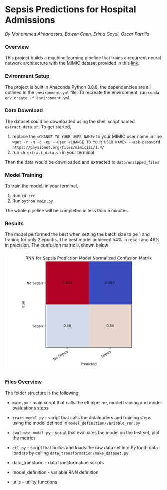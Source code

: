 # Sepsis Predictions for Hospital Admissions

*By Mohammed Almanassra, Bowen Chen, Erima Goyal, Oscar Parrilla*

### Overview

This project builds a machine learning pipeline that trains a recurrent neural network architecture with the MIMIC dataset provided in this [link](https://mimic.physionet.org/gettingstarted/access/). 

### Evironment Setup

The project is built in Anaconda Python 3.8.8, the dependencies are all outlined in the `environment.yml` file. To recreate the environment, run `conda env create -f environment.yml`

### Data Download

The dataset could be downloaded using the shell script named `extract_data.sh`. To get started, 
1. replace the `<CHANGE TO YOUR USER NAME>` to your MIMIC user name in line `wget -r -N -c -np --user <CHANGE TO YOUR USER NAME> --ask-password https://physionet.org/files/mimiciii/1.4/`
2. run `sh extract_data.sh` in your terminal

Then the data would be downloaded and extracted to `data/unzipped_files`

### Model Training

To train the model, in your terminal, 

1. Run `cd src`
2. Run `python main.py`

The whole pipeline will be completed in less than 5 minutes.

### Results

The model performed the best when setting the batch size to be 1 and traning for only 2 epochs. The best model achieved 54% in recall and 46% in precision. The confusion matrix is shown below

<img src="metrics/confusion_matrix_test_temp.png">


### Files Overview

The folder structure is the following

* `main.py` - main script that calls the etl pipeline, model training and model evaluations steps
* `train_model.py` - script that calls the dataloaders and training steps using the model defined in `model_definition/variable_rnn.py`
* `evaluate_model.py` - script that evaluates the model on the test set, plot the metrics
* `etl.py` - script that builds and loads the raw data set into PyTorch data loaders by calling `data_transformation/make_dataset.py`

* data_transform - data transformation scripts
* model_definition - variable RNN definition
* utils - utility functions
